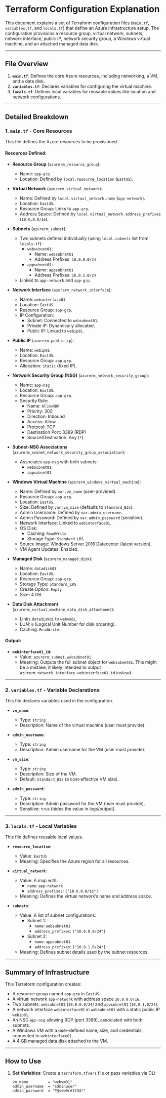 # Terraform Configuration Explanation

This document explains a set of Terraform configuration files (`main.tf`, `variables.tf`, and `locals.tf`) that define an Azure infrastructure setup. The configuration provisions a resource group, virtual network, subnets, network interface, public IP, network security group, a Windows virtual machine, and an attached managed data disk.

---

## File Overview

1. **`main.tf`**: Defines the core Azure resources, including networking, a VM, and a data disk.
2. **`variables.tf`**: Declares variables for configuring the virtual machine.
3. **`locals.tf`**: Defines local variables for reusable values like location and network configurations.

---

## Detailed Breakdown

### 1. `main.tf` - Core Resources

This file defines the Azure resources to be provisioned.

#### Resources Defined:
- **Resource Group** (`azurerm_resource_group`):
  - Name: `app-grp`
  - Location: Defined by `local.resource_location` (`EastUS`).

- **Virtual Network** (`azurerm_virtual_network`):
  - Name: Defined by `local.virtual_network.name` (`app-network`).
  - Location: `EastUS`.
  - Resource Group: Links to `app-grp`.
  - Address Space: Defined by `local.virtual_network.address_prefixes` (`10.0.0.0/16`).

- **Subnets** (`azurerm_subnet`):
  - Two subnets defined individually (using `local.subnets` list from `locals.tf`):
    - `websubnet01`:
      - Name: `websubnet01`
      - Address Prefixes: `10.0.0.0/24`
    - `appsubnet01`:
      - Name: `appsubnet01`
      - Address Prefixes: `10.0.1.0/24`
  - Linked to `app-network` and `app-grp`.

- **Network Interface** (`azurerm_network_interface`):
  - Name: `webinterface01`
  - Location: `EastUS`.
  - Resource Group: `app-grp`.
  - IP Configuration:
    - Subnet: Connected to `websubnet01`.
    - Private IP: Dynamically allocated.
    - Public IP: Linked to `webip01`.

- **Public IP** (`azurerm_public_ip`):
  - Name: `webip01`
  - Location: `EastUS`.
  - Resource Group: `app-grp`.
  - Allocation: `Static` (fixed IP).

- **Network Security Group (NSG)** (`azurerm_network_security_group`):
  - Name: `app-nsg`
  - Location: `EastUS`.
  - Resource Group: `app-grp`.
  - Security Rule:
    - Name: `AllowRDP`
    - Priority: 300
    - Direction: Inbound
    - Access: Allow
    - Protocol: TCP
    - Destination Port: 3389 (RDP)
    - Source/Destination: Any (`*`)

- **Subnet-NSG Associations** (`azurerm_subnet_network_security_group_association`):
  - Associates `app-nsg` with both subnets:
    - `websubnet01`
    - `appsubnet01`

- **Windows Virtual Machine** (`azurerm_windows_virtual_machine`):
  - Name: Defined by `var.vm_name` (user-provided).
  - Resource Group: `app-grp`.
  - Location: `EastUS`.
  - Size: Defined by `var.vm_size` (defaults to `Standard_B2s`).
  - Admin Username: Defined by `var.admin_username`.
  - Admin Password: Defined by `var.admin_password` (sensitive).
  - Network Interface: Linked to `webinterface01`.
  - OS Disk:
    - Caching: `ReadWrite`
    - Storage Type: `Standard_LRS`
  - Source Image: Windows Server 2016 Datacenter (latest version).
  - VM Agent Updates: Enabled.

- **Managed Disk** (`azurerm_managed_disk`):
  - Name: `datadisk01`
  - Location: `EastUS`.
  - Resource Group: `app-grp`.
  - Storage Type: `Standard_LRS`
  - Create Option: `Empty`
  - Size: 4 GB.

- **Data Disk Attachment** (`azurerm_virtual_machine_data_disk_attachment`):
  - Links `datadisk01` to `webvm01`.
  - LUN: `0` (Logical Unit Number for disk ordering).
  - Caching: `ReadWrite`.

#### Output:
- **`webinterface01_id`**:
  - Value: `azurerm_subnet.websubnet01`
  - Meaning: Outputs the full subnet object for `websubnet01`. This might be a mistake; it likely intended to output `azurerm_network_interface.webinterface01.id` instead.

---

### 2. `variables.tf` - Variable Declarations

This file declares variables used in the configuration.

- **`vm_name`**:
  - Type: `string`
  - Description: Name of the virtual machine (user must provide).

- **`admin_username`**:
  - Type: `string`
  - Description: Admin username for the VM (user must provide).

- **`vm_size`**:
  - Type: `string`
  - Description: Size of the VM.
  - Default: `Standard_B2s` (a cost-effective VM size).

- **`admin_password`**:
  - Type: `string`
  - Description: Admin password for the VM (user must provide).
  - Sensitive: `true` (hides the value in logs/output).

---

### 3. `locals.tf` - Local Variables

This file defines reusable local values.

- **`resource_location`**:
  - Value: `EastUS`
  - Meaning: Specifies the Azure region for all resources.

- **`virtual_network`**:
  - Value: A map with:
    - `name`: `app-network`
    - `address_prefixes`: `["10.0.0.0/16"]`
  - Meaning: Defines the virtual network’s name and address space.

- **`subnets`**:
  - Value: A list of subnet configurations:
    - Subnet 1:
      - `name`: `websubnet01`
      - `address_prefixes`: `["10.0.0.0/24"]`
    - Subnet 2:
      - `name`: `appsubnet01`
      - `address_prefixes`: `["10.0.1.0/24"]`
  - Meaning: Defines subnet details used by the subnet resources.

---

## Summary of Infrastructure

This Terraform configuration creates:
- A resource group named `app-grp` in `EastUS`.
- A virtual network `app-network` with address space `10.0.0.0/16`.
- Two subnets: `websubnet01` (`10.0.0.0/24`) and `appsubnet01` (`10.0.1.0/24`).
- A network interface `webinterface01` in `websubnet01` with a static public IP `webip01`.
- An NSG `app-nsg` allowing RDP (port 3389), associated with both subnets.
- A Windows VM with a user-defined name, size, and credentials, connected to `webinterface01`.
- A 4 GB managed data disk attached to the VM.

---

## How to Use

1. **Set Variables**:
   Create a `terraform.tfvars` file or pass variables via CLI:
   ```hcl
   vm_name         = "webvm01"
   admin_username  = "adminuser"
   admin_password  = "P@ssw0rd1234!"